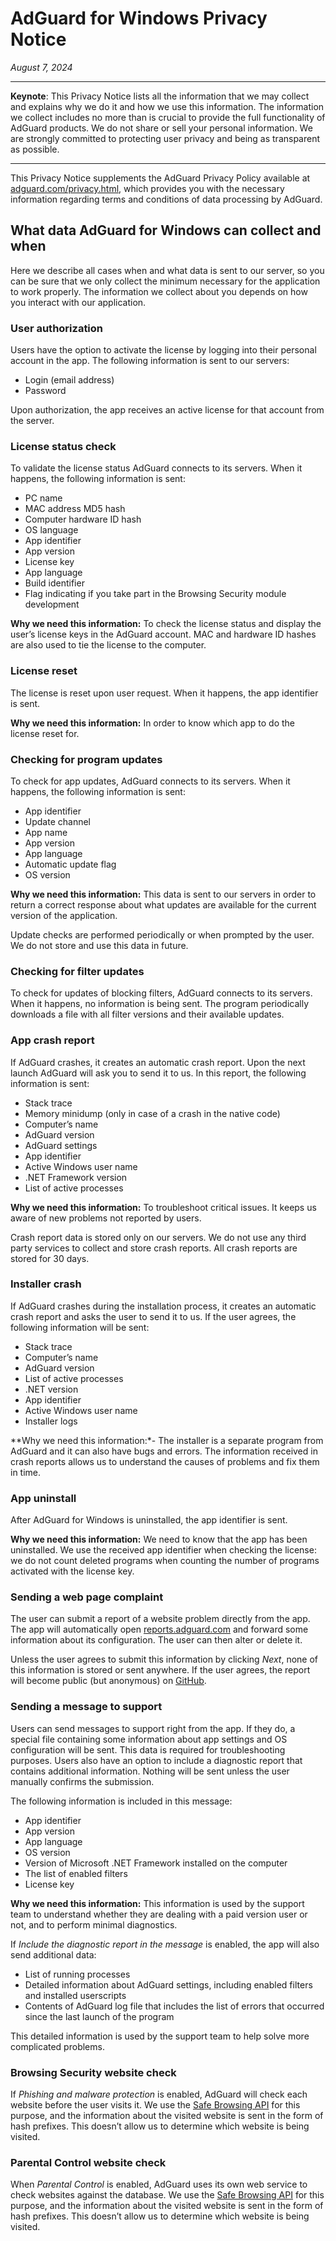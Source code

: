 # AdGuard for Windows Privacy Notice

*August 7, 2024*

---

**Keynote**: This Privacy Notice lists all the information that we may collect and explains why we do it and how we use this information. The information we collect includes no more than is crucial to provide the full functionality of AdGuard products. We do not share or sell your personal information. We are strongly committed to protecting user privacy and being as transparent as possible.

---

This Privacy Notice supplements the AdGuard Privacy Policy available at [adguard.com/privacy.html](https://adguard.com/privacy.html), which provides you with the necessary information regarding terms and conditions of data processing by AdGuard.

## What data AdGuard for Windows can collect and when

Here we describe all cases when and what data is sent to our server, so you can be sure that we only collect the minimum necessary for the application to work properly. The information we collect about you depends on how you interact with our application.

### User authorization

Users have the option to activate the license by logging into their personal account in the app. The following information is sent to our servers:

- Login (email address)
- Password

Upon authorization, the app receives an active license for that account from the server.

### License status check

To validate the license status AdGuard connects to its servers. When it happens, the following information is sent:

- PC name
- MAC address MD5 hash
- Computer hardware ID hash
- OS language
- App identifier
- App version
- License key
- App language
- Build identifier
- Flag indicating if you take part in the Browsing Security module development

**Why we need this information:** To check the license status and display the user’s license keys in the AdGuard account. MAC and hardware ID hashes are also used to tie the license to the computer.

### License reset

The license is reset upon user request. When it happens, the app identifier  is sent.

**Why we need this information:** In order to know which app to do the license reset for.

### Checking for program updates

To check for app updates, AdGuard connects to its servers. When it happens, the following information is sent:

- App identifier
- Update channel
- App name
- App version
- App language
- Automatic update flag
- OS version

**Why we need this information:** This data is sent to our servers in order to return a correct response about what updates are available for the current version of the application.

Update checks are performed periodically or when prompted by the user. We do not store and use this data in future.

### Checking for filter updates

To check for updates of blocking filters, AdGuard connects to its servers. When it happens, no information is being sent. The program periodically downloads a file with all filter versions and their available updates.

### App crash report

If AdGuard crashes, it creates an automatic crash report. Upon the next launch AdGuard will ask you to send it to us. In this report, the following information is sent:

- Stack trace
- Memory minidump (only in case of a crash in the native code)
- Computer’s name
- AdGuard version
- AdGuard settings
- App identifier
- Active Windows user name
- .NET Framework version
- List of active processes

**Why we need this information:** To troubleshoot critical issues. It keeps us aware of new problems not reported by users.

Crash report data is stored only on our servers. We do not use any third party services to collect and store crash reports. All crash reports are stored for 30 days.

### Installer crash

If AdGuard crashes during the installation process, it creates an automatic crash report and asks the user to send it to us. If the user agrees, the following information will be sent:

- Stack trace
- Computer’s name
- AdGuard version
- List of active processes
- .NET version
- App identifier
- Active Windows user name
- Installer logs

**Why we need this information:*- The installer is a separate program from AdGuard and it can also have bugs and errors. The information received in crash reports allows us to understand the causes of problems and fix them in time.

### App uninstall

After AdGuard for Windows is uninstalled, the app identifier is sent.

**Why we need this information:** We need to know that the app has been uninstalled. We use the received app identifier when checking the license: we do not count deleted programs when counting the number of programs activated with the license key.

### Sending a web page complaint

The user can submit a report of a website problem directly from the app. The app will automatically open [reports.adguard.com](reports.adguard.com/new_issue.html) and forward some information about its configuration. The user can then alter or delete it.

Unless the user agrees to submit this information by clicking *Next*, none of this information is stored or sent anywhere. If the user agrees, the report will become public (but anonymous) on [GitHub](https://github.com/AdguardTeam/AdguardFilters/issues).

### Sending a message to support

Users can send messages to support right from the app. If they do, a special file containing some information about app settings and OS configuration will be sent. This data is required for troubleshooting purposes. Users also have an option to include a diagnostic report that contains additional information. Nothing will be sent unless the user manually confirms the submission.

The following information is included in this message:

- App identifier
- App version
- App language
- OS version
- Version of Microsoft .NET Framework installed on the computer
- The list of enabled filters
- License key

**Why we need this information:** This information is used by the support team to understand whether they are dealing with a paid version user or not, and to perform minimal diagnostics.

If *Include the diagnostic report in the message* is enabled, the app will also send additional data:

- List of running processes
- Detailed information about AdGuard settings, including enabled filters and installed userscripts
- Contents of AdGuard log file that includes the list of errors that occurred since the last launch of the program

This detailed information is used by the support team to help solve more complicated problems.

### Browsing Security website check

If *Phishing and malware protection* is enabled, AdGuard will check each website before the user visits it. We use the [Safe Browsing API](https://adguard.com/kb/general/browsing-security/) for this purpose, and the information about the visited website is sent in the form of hash prefixes. This doesn’t allow us to determine which website is being visited.

### Parental Control website check

When *Parental Control* is enabled, AdGuard uses its own web service to check websites against the database. We use the [Safe Browsing API](https://adguard.com/kb/general/browsing-security/) for this purpose, and the information about the visited website is sent in the form of hash prefixes. This doesn’t allow us to determine which website is being visited.
